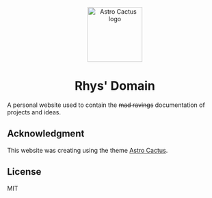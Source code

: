 <div align="center">
  <img alt="Astro Cactus logo" src="https://raw.githubusercontent.com/Gravydigger/blog/main/public/icon.svg" width="128" />
</div>
<h1 align="center">
  Rhys' Domain
</h1>

A personal website used to contain the ~~mad ravings~~ documentation of projects and ideas.

## Acknowledgment

This website was creating using the theme [Astro Cactus](https://github.com/chrismwilliams/astro-theme-cactus).

## License

MIT
